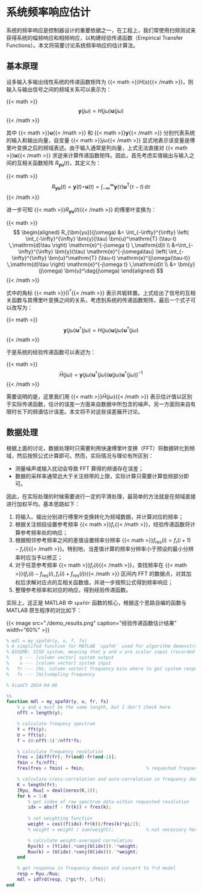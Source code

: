 # 系统频率响应估计


系统的频率响应是控制器设计的重要依据之一，在工程上，我们常使用扫频测试来获得系统的幅频响应和相频响应，以构建经验传递函数（Empirical Transfer Functions）。本文将简要讨论系统频率响应的估计算法。

<!--more-->

## 基本原理

设多输入多输出线性系统的传递函数矩阵为 {{< math >}}$H(s)${{< /math >}}，则输入与输出信号之间的频域关系可以表示为：

{{< math >}}$$
\bm{y}(j\omega) = H(j\omega) \bm{u}(j\omega)
$${{< /math >}}

其中 {{< math >}}$\bm{u}${{< /math >}} 和 {{< math >}}$\bm{y}${{< /math >}} 分别代表系统的输入和输出向量，自变量 {{< math >}}$j\omega${{< /math >}} 显式地表示该变量是傅里叶变换之后的频域表述。由于输入通常是列向量，上式无法直接对 {{< math >}}$\bm{u}${{< /math >}} 求逆来计算传递函数矩阵。因此，首先考虑实值输出与输入之间的互相关函数矩阵 $R_{\bm{yu}}(t)$，其定义为：

{{< math >}}$$
R_{\bm{yu}} (t) = \bm{y}(t) \mathop{\star} \bm{u}(t) = \int_{-\infty}^{\infty} \bm{y}(\tau) \bm{u}^\mathrm{T} (\tau-t) \,\mathrm{d}\tau
$${{< /math >}}

进一步可知 {{< math >}}$R_{\bm{yu}}(t)${{< /math >}} 的傅里叶变换为：

{{< math >}}$$
\begin{aligned}
R_{\bm{yu}}(j\omega) &= \int_{-\infty}^{\infty} \left( \int_{-\infty}^{\infty} \bm{y}(\tau) \bm{u}^\mathrm{T} (\tau-t) \,\mathrm{d}\tau \right) \mathrm{e}^{-j\omega t} \,\mathrm{d}t \\
&=\int_{-\infty}^{\infty} \bm{y}(\tau) \mathrm{e}^{-j\omega\tau} \left( \int_{-\infty}^{\infty} \bm{u}^\mathrm{T} (\tau-t) \mathrm{e}^{j\omega(\tau-t)} \,\mathrm{d}\tau \right) \mathrm{e}^{-j\omega t} \,\mathrm{d}t \\
&= \bm{y}(j\omega) \bm{u}^\dag(j\omega)
\end{aligned}
$${{< /math >}}

式中的角标 {{< math >}}${()}^\dag${{< /math >}} 表示共轭转置。上式给出了信号的互相关函数与其傅里叶变换之间的关系，考虑到系统的传递函数矩阵，最后一个式子可以改写为：

{{< math >}}$$
\bm{y}(j\omega) \bm{u}^\dag(j\omega) = H(j\omega) \bm{u}(j\omega) \bm{u}^\dag(j\omega)
$${{< /math >}}

于是系统的经验传递函数可以表述为：

{{< math >}}$$
\hat{H}(j\omega) = \bm{y}(j\omega) \bm{u}^\dag(j\omega) \left( \bm{u}(j\omega) \bm{u}^\dag(j\omega) \right)^{-1}
$${{< /math >}}

需要说明的是，这里我们用 {{< math >}}$\hat{H}(j\omega)${{< /math >}} 表示估计值以区别于实际传递函数，估计的误差一方面来自数据中所包含的噪声，另一方面则来自有限时长下的频谱估计误差。本文将不对这些误差展开讨论。

## 数据处理

根据上面的讨论，数据处理时只需要利用快速傅里叶变换（FFT）将数据转化到频域，然后按照公式计算即可。然而，实际情况与理论有所区别：

- 测量噪声或输入扰动会导致 FFT 算得的频谱存在误差；
- 数据的采样率通常远大于关注频带的上限，实际计算只需要计算低频部分即可。

因此，在实际处理的时候需要进行一定的平滑处理，最简单的方法就是在频域直接进行加权平均。基本思路如下：

1. 将输入、输出分别进行傅里叶变换转化为频域数据，并计算对应的频率；
2. 根据关注频段设置参考频率 {{< math >}}$f_r${{< /math >}}，经验传递函数将计算参考频率处的响应；
3. 根据相邻参考频率之间的差值设置频率分辨率 {{< math >}}$f_\mathrm{res}(i) = f_r(i+1) - f_r(i)${{< /math >}}。特别地，当差值计算的频率分辨率小于预设的最小分辨率时应当予以修正；
4. 对于任意参考频率 {{< math >}}$f_r(i)${{< /math >}}，查找频率在 {{< math >}}$\left( f_r(i) - f_\mathrm{res}(i),\, f_r(i) + f_\mathrm{res}(i) \right)${{< /math >}} 区间内 FFT 的数据点，对其加权后求解对应点的互相关函数值，并进一步按照公式得到频率响应；
5. 整理参考频率和对应的响应，得到经验传递函数。

实际上，这正是 MATLAB 中 `spafdr` 函数的核心，根据这个思路自编的函数与 MATLAB 原生程序的对比如下：

{{< image src="./demo_results.png" caption="经验传递函数估计结果" width="60%" >}}

```matlab
% mdl = my_spafdr(y, u, f, fs)
% A simplifed function for MATLAB `spafdr` used for algorithm demonstration
% ASSUME: SISO system, meaning that y and u are scalar input (recorded as column vectors)
%    y --- [column vector] system output
%    u --- [column vector] system input
%   fr --- [Hz, column vector] frequency bins where to get system response
%   fs --- [Hz]sampling frequency

% XiaoCY 2024-04-06

%%
function mdl = my_spafdr(y, u, fr, fs)
    % y and u must be the same length, but I don't check here
    nfft = length(y);

    % calculate frequecy spectrum
    Y = fft(y);
    U = fft(u);
    f = (0:nfft-1)'/nfft*fs;

    % calculate frequency resolution
    fres = [diff(fr); fr(end)-fr(end-1)];
    fmin = fs/nfft;
    fres(fres < fmin) = fmin;                       % requested frequency resolution must not be less than the valid resolution

    % calculate cross-correlation and auto-correlation in frequency domain
    K = length(fr);
    [Ryu, Ruu] = deal(zeros(K,1));
    for k = 1:K
        % get index of raw spectrum data within requested resolution
        idx = abs(f - fr(k)) < fres(k);
        
        % set weighting function
        weight = cos((f(idx)-fr(k))/fres(k)*pi/2);
        % weight = weight / sum(weight);            % not necessary here, we will divide this common factor

        % calculate weight-averaged correlation
        Ryu(k) = (Y(idx).*conj(U(idx))).'*weight;
        Ruu(k) = (U(idx).*conj(U(idx))).'*weight;
    end

    % get response in frequency domain and convert to frd model
    resp = Ryu./Ruu;
    mdl = idfrd(resp, 2*pi*fr, 1/fs);
end
```

